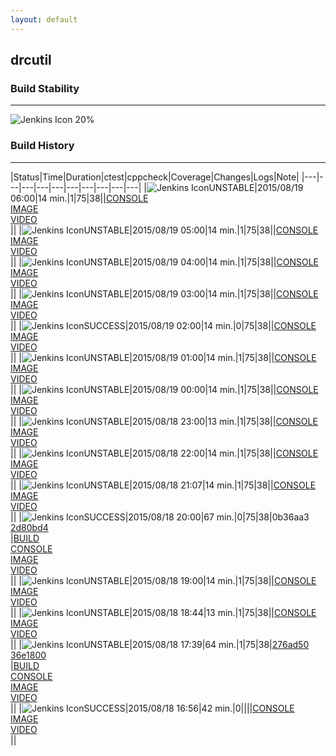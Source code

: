 ```yaml
---
layout: default
---
```

## drcutil
### Build Stability
___
![Jenkins Icon](http://jenkinshrg.github.io/images/48x48/health-20to39.png)
20%
  
### Build History
___
|Status|Time|Duration|<span class='badge'>ctest</span>|<span class='badge'>cppcheck</span>|Coverage|Changes|Logs|Note|
|---|---|---|---|---|---|---|---|---|---|
|![Jenkins Icon](http://jenkinshrg.github.io/images/24x24/yellow.png)UNSTABLE|2015/08/19 06:00|14 min.|1|75|38||[CONSOLE](https://drive.google.com/file/d/0B54sHwaxmuM4S3RQelN0MmNJLUE/view?usp=drivesdk)<br>[IMAGE](https://drive.google.com/file/d/0B54sHwaxmuM4M1pOcE1rRDZxemc/view?usp=drivesdk)<br>[VIDEO](https://drive.google.com/file/d/0B54sHwaxmuM4Y0hINjlfQzI3M1E/view?usp=drivesdk)<br>||
|![Jenkins Icon](http://jenkinshrg.github.io/images/24x24/yellow.png)UNSTABLE|2015/08/19 05:00|14 min.|1|75|38||[CONSOLE](https://drive.google.com/file/d/0B54sHwaxmuM4d0lCTVhsd1ZTUHc/view?usp=drivesdk)<br>[IMAGE](https://drive.google.com/file/d/0B54sHwaxmuM4SHA5UTZfS3c2Ylk/view?usp=drivesdk)<br>[VIDEO](https://drive.google.com/file/d/0B54sHwaxmuM4YTJrMUVtMnVtVzQ/view?usp=drivesdk)<br>||
|![Jenkins Icon](http://jenkinshrg.github.io/images/24x24/yellow.png)UNSTABLE|2015/08/19 04:00|14 min.|1|75|38||[CONSOLE](https://drive.google.com/file/d/0B54sHwaxmuM4VFNhSWZNNXVLX3c/view?usp=drivesdk)<br>[IMAGE](https://drive.google.com/file/d/0B54sHwaxmuM4SnJKM21ic3N6TlU/view?usp=drivesdk)<br>[VIDEO](https://drive.google.com/file/d/0B54sHwaxmuM4UThCemo4TU5KNTQ/view?usp=drivesdk)<br>||
|![Jenkins Icon](http://jenkinshrg.github.io/images/24x24/yellow.png)UNSTABLE|2015/08/19 03:00|14 min.|1|75|38||[CONSOLE](https://drive.google.com/file/d/0B54sHwaxmuM4LUNPTGdMcmpjNEE/view?usp=drivesdk)<br>[IMAGE](https://drive.google.com/file/d/0B54sHwaxmuM4MDY1RWIxTVJXNnM/view?usp=drivesdk)<br>[VIDEO](https://drive.google.com/file/d/0B54sHwaxmuM4eDhFZ2NUbzVEWFk/view?usp=drivesdk)<br>||
|![Jenkins Icon](http://jenkinshrg.github.io/images/24x24/blue.png)SUCCESS|2015/08/19 02:00|14 min.|0|75|38||[CONSOLE](https://drive.google.com/file/d/0B54sHwaxmuM4cXRoWVRMQ2Y4WW8/view?usp=drivesdk)<br>[IMAGE](https://drive.google.com/file/d/0B54sHwaxmuM4NXVIaThWWFJpUjg/view?usp=drivesdk)<br>[VIDEO](https://drive.google.com/file/d/0B54sHwaxmuM4YnkzakNXVkdSYzg/view?usp=drivesdk)<br>||
|![Jenkins Icon](http://jenkinshrg.github.io/images/24x24/yellow.png)UNSTABLE|2015/08/19 01:00|14 min.|1|75|38||[CONSOLE](https://drive.google.com/file/d/0B54sHwaxmuM4blY2b3BEejlzNTg/view?usp=drivesdk)<br>[IMAGE](https://drive.google.com/file/d/0B54sHwaxmuM4cFRwNTRheGpuVVU/view?usp=drivesdk)<br>[VIDEO](https://drive.google.com/file/d/0B54sHwaxmuM4OWJ3RjhRVTZCV3M/view?usp=drivesdk)<br>||
|![Jenkins Icon](http://jenkinshrg.github.io/images/24x24/yellow.png)UNSTABLE|2015/08/19 00:00|14 min.|1|75|38||[CONSOLE](https://drive.google.com/file/d/0B54sHwaxmuM4a25IMmI1R3BDWWs/view?usp=drivesdk)<br>[IMAGE](https://drive.google.com/file/d/0B54sHwaxmuM4UEF1VThhLUN3ZTA/view?usp=drivesdk)<br>[VIDEO](https://drive.google.com/file/d/0B54sHwaxmuM4ZmZtSWlRZ1ZwS2s/view?usp=drivesdk)<br>||
|![Jenkins Icon](http://jenkinshrg.github.io/images/24x24/yellow.png)UNSTABLE|2015/08/18 23:00|13 min.|1|75|38||[CONSOLE](https://drive.google.com/file/d/0B54sHwaxmuM4Skk1enUzRllfbVU/view?usp=drivesdk)<br>[IMAGE](https://drive.google.com/file/d/0B54sHwaxmuM4TFNndnFSSTkzUm8/view?usp=drivesdk)<br>[VIDEO](https://drive.google.com/file/d/0B54sHwaxmuM4eFE5ek9lOV8wR0U/view?usp=drivesdk)<br>||
|![Jenkins Icon](http://jenkinshrg.github.io/images/24x24/yellow.png)UNSTABLE|2015/08/18 22:00|14 min.|1|75|38||[CONSOLE](https://drive.google.com/file/d/0B54sHwaxmuM4ejJUT2RtX0xzOWM/view?usp=drivesdk)<br>[IMAGE](https://drive.google.com/file/d/0B54sHwaxmuM4U0dqZGtjcUp6dEk/view?usp=drivesdk)<br>[VIDEO](https://drive.google.com/file/d/0B54sHwaxmuM4V19BNWpxbDZpdFE/view?usp=drivesdk)<br>||
|![Jenkins Icon](http://jenkinshrg.github.io/images/24x24/yellow.png)UNSTABLE|2015/08/18 21:07|14 min.|1|75|38||[CONSOLE](https://drive.google.com/file/d/0B54sHwaxmuM4eUFqX2FGWkdzVWs/view?usp=drivesdk)<br>[IMAGE](https://drive.google.com/file/d/0B54sHwaxmuM4b2U4d19yYjh1ZlU/view?usp=drivesdk)<br>[VIDEO](https://drive.google.com/file/d/0B54sHwaxmuM4eGlKeXN1WU1sczg/view?usp=drivesdk)<br>||
|![Jenkins Icon](http://jenkinshrg.github.io/images/24x24/blue.png)SUCCESS|2015/08/18 20:00|67 min.|0|75|38|0b36aa3<br>[2d80bd4](https://github.com/jrl-umi3218/hmc2/commit/2d80bd4)<br>|[BUILD](https://drive.google.com/file/d/0B54sHwaxmuM4M2YzdU9adWZDVlE/view?usp=drivesdk)<br>[CONSOLE](https://drive.google.com/file/d/0B54sHwaxmuM4WnZoU3pXb2xqNEU/view?usp=drivesdk)<br>[IMAGE](https://drive.google.com/file/d/0B54sHwaxmuM4R0k4X0RwUVRUTTg/view?usp=drivesdk)<br>[VIDEO](https://drive.google.com/file/d/0B54sHwaxmuM4VU1hU2hDNnVtcU0/view?usp=drivesdk)<br>||
|![Jenkins Icon](http://jenkinshrg.github.io/images/24x24/yellow.png)UNSTABLE|2015/08/18 19:00|14 min.|1|75|38||[CONSOLE](https://drive.google.com/file/d/0B54sHwaxmuM4X0VEOXB2TGpEcjQ/view?usp=drivesdk)<br>[IMAGE](https://drive.google.com/file/d/0B54sHwaxmuM4czU2S2lCd1NHUVE/view?usp=drivesdk)<br>[VIDEO](https://drive.google.com/file/d/0B54sHwaxmuM4UTBGUVV2bGJsWDg/view?usp=drivesdk)<br>||
|![Jenkins Icon](http://jenkinshrg.github.io/images/24x24/yellow.png)UNSTABLE|2015/08/18 18:44|13 min.|1|75|38||[CONSOLE](https://drive.google.com/file/d/0B54sHwaxmuM4WnIwalNmaDNyVE0/view?usp=drivesdk)<br>[IMAGE](https://drive.google.com/file/d/0B54sHwaxmuM4S2hXcnhlM25LRnc/view?usp=drivesdk)<br>[VIDEO](https://drive.google.com/file/d/0B54sHwaxmuM4WHpqRVNQbXhEbEk/view?usp=drivesdk)<br>||
|![Jenkins Icon](http://jenkinshrg.github.io/images/24x24/yellow.png)UNSTABLE|2015/08/18 17:39|64 min.|1|75|38|[276ad50](https://github.com/jrl-umi3218/hmc2/commit/276ad50)<br>[36e1800](https://github.com/jrl-umi3218/hrpsys-humanoid/commit/36e1800)<br>|[BUILD](https://drive.google.com/file/d/0B54sHwaxmuM4ZUVNOVUwU19XUnc/view?usp=drivesdk)<br>[CONSOLE](https://drive.google.com/file/d/0B54sHwaxmuM4Y0hmLWVKUjJ0TGM/view?usp=drivesdk)<br>[IMAGE](https://drive.google.com/file/d/0B54sHwaxmuM4bDBueHlDd05HOGM/view?usp=drivesdk)<br>[VIDEO](https://drive.google.com/file/d/0B54sHwaxmuM4RFJsSDl3bk1UZ1k/view?usp=drivesdk)<br>||
|![Jenkins Icon](http://jenkinshrg.github.io/images/24x24/blue.png)SUCCESS|2015/08/18 16:56|42 min.|0||||[CONSOLE](https://drive.google.com/file/d/0B54sHwaxmuM4ampmbVJCbjhkWUU/view?usp=drivesdk)<br>[IMAGE](https://drive.google.com/file/d/0B54sHwaxmuM4MjNmNXNIVnNXZzA/view?usp=drivesdk)<br>[VIDEO](https://drive.google.com/file/d/0B54sHwaxmuM4TVlvRjRhUUNxbW8/view?usp=drivesdk)<br>||
